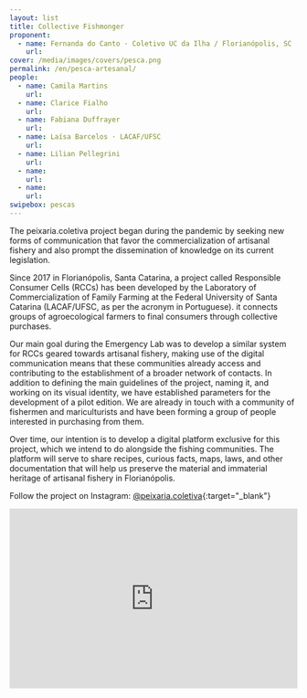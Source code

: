 ```yaml
---
layout: list
title: Collective Fishmonger
proponent:
  - name: Fernanda do Canto · Coletivo UC da Ilha / Florianópolis, SC
    url: 
cover: /media/images/covers/pesca.png
permalink: /en/pesca-artesanal/
people:
  - name: Camila Martins
    url: 
  - name: Clarice Fialho
    url: 
  - name: Fabiana Duffrayer
    url: 
  - name: Laísa Barcelos · LACAF/UFSC
    url: 
  - name: Lilian Pellegrini
    url: 
  - name: 
    url: 
  - name: 
    url: 
swipebox: pescas
---
```


The peixaria.coletiva project began during the pandemic by seeking new forms of communication that favor the commercialization of artisanal fishery and also prompt the dissemination of knowledge on its current legislation.
  
Since 2017 in Florianópolis, Santa Catarina, a project called Responsible Consumer Cells (RCCs) has been developed by the Laboratory of Commercialization of Family Farming at the Federal University of Santa Catarina (LACAF/UFSC, as per the acronym in Portuguese). it connects groups of agroecological farmers to final consumers through collective purchases.
  
Our main goal during the Emergency Lab was to develop a similar system for RCCs geared towards artisanal fishery, making use of the digital communication means that these communities already access and contributing to the establishment of a broader network of contacts. In addition to defining the main guidelines of the project, naming it, and working on its visual identity, we have established parameters for the development of a pilot edition. We are already in touch with a community of fishermen and mariculturists and have been forming a group of people interested in purchasing from them.
  
Over time, our intention is to develop a digital platform exclusive for this project, which we intend to do alongside the fishing communities. The platform will serve to share recipes, curious facts, maps, laws, and other documentation that will help us preserve the material and immaterial heritage of artisanal fishery in Florianópolis.
  
Follow the project on Instagram:
[@peixaria.coletiva](https://www.instagram.com/peixaria.coletiva/){:target="_blank"}


<iframe width="100%" height="315" src="https://www.youtube.com/embed/M-LVnTPlwM8" frameborder="0" allow="accelerometer; autoplay; encrypted-media; gyroscope; picture-in-picture" allowfullscreen></iframe>
